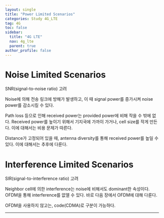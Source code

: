 ```yaml
---
layout: single
title: "Power Limited Scenarios"
categories: Study 4G_LTE
tag: 4G
toc: false
sidebar:
  title: "4G LTE"
  nav: 4g_lte
  parent: true
author_profile: false
---
```


# Noise Limited Scenarios

SNR(signal-to-noise ratio) 고려

Noise에 의해 전송 링크에 방해가 발생하고, 이 때 signal power를 증가시켜 noise power를 감소시킬 수 있다.

Path loss 등으로 인해 received power는 provided power에 비해 작을 수 밖에 없다. Received power를 높이기 위해서 기지국에 가까이 가거나, cell size를 작게 만든다. 이에 대해서는 비용 문제가 따른다.

Distance가 고정되어 있을 때, antenna diversity를 통해 received power를 높일 수 있다. 이에 대해서는 추후에 다룬다.

# Interference Limited Scenarios

SIR(signal-to-interference ratio) 고려

Neighbor cell에 의한 interference는 noise에 비해서도 dominant한 속성이다. OFDM을 통해 interference를 없앨 수 있다. 바로 다음 장에서 OFDM에 대해 다룬다.

OFDM을 사용하지 않고는, code(CDMA)로 구분이 가능하다.


---